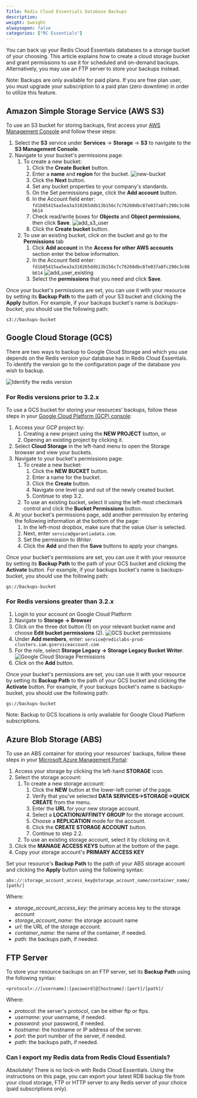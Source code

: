 ```yaml
---
Title: Redis Cloud Essentials Database Backups
description:
weight: $weight
alwaysopen: false
categories: ["RC Essentials"]
---
```

You can back up your Redis Cloud Essentials databases to a storage
bucket of your choosing. This article explains how to create a cloud
storage bucket and grant permissions to use it for scheduled and
on-demand backups. Alternatively, you may use an FTP server to store
your backups instead.

Note: Backups are only available for paid plans. If you are free plan
user, you must upgrade your subscription to a paid plan (zero downtime)
in order to utilize this feature.

## Amazon Simple Storage Service (AWS S3)

To use an S3 bucket for storing backups, first access your [AWS
Management Console](https://console.aws.amazon.com/) and follow these
steps:

1. Select the **S3** service under **Services** -> **Storage** ->
    **S3** to navigate to the **S3 Management Console**.
1. Navigate to your bucket's permissions page:
    1. To create a new bucket:
        1. Click the **Create Bucket** button.
        1. Enter a **name** and **region** for the bucket.
            ![new-bucket](/images/rcessentials/new-bucket.png?width=600&height=678)
        1. Click the **Next** button.
        1. Set any bucket properties to your company's standards.
        1. On the Set permissions page, click the **Add account**
            button.
        1. In the Account field enter:
            `fd1b05415aa5ea3a310265ddb13b156c7c76260dbc87e037a8fc290c3c86b614`
        1. Check read/write boxes for **Objects** and **Object permissions**,
            then click **Save**.
            ![add_s3_user](/images/rcessentials/add_s3_user.png?width=600&height=698)
        1. Click the **Create bucket** button.
    1. To use an existing bucket, click on the bucket and go to the
        **Permissions** tab
        1. Click **Add account** in the **Access for other AWS accounts**
            section enter the below information.
        1. In the Account field enter:
            `fd1b05415aa5ea3a310265ddb13b156c7c76260dbc87e037a8fc290c3c86b614`
            ![add_user_existing](/images/rcessentials/add_user_existing.png?width=700&height=175)
        1. Select the **permissions** that you need and click **Save**.

Once your bucket's permissions are set, you can use it with your
resource by setting its **Backup Path** to the path of your S3 bucket
and clicking the **Apply** button. For example, if your backups bucket's
name is *backups-bucket*, you should use the following path:

`s3://backups-bucket`

## Google Cloud Storage (GCS)

There are two ways to backup to Google Cloud Storage and which you use
depends on the Redis version your database has in Redis Cloud Essentials. To
identify the version go to the configuration page of the database you
wish to backup.

![Identify the redis
version](/images/rcessentials/backups-version1.png?width=800&height=448)

### For Redis versions prior to 3.2.x

To use a GCS bucket for storing your resources' backups, follow these
steps in your [Google Cloud Platform (GCP)
console](https://developers.google.com/console/):

1. Access your GCP project by:
    1. Creating a new project using the **NEW PROJECT** button, or
    1. Opening an existing project by clicking it.
1. Select **Cloud Storage** in the left-hand menu to open the Storage
    browser and view your buckets.
1. Navigate to your bucket's permissions page:
    1. To create a new bucket:
        1. Click the **NEW BUCKET** button.
        1. Enter a name for the bucket.
        1. Click the **Create** button.
        1. Navigate one level up and out of the newly created bucket.
        1. Continue to step 3.2.
    1. To use an existing bucket, select it using the left-most
        checkmark control and click the **Bucket Permissions** button.
1. At your bucket's permissions page, add another permission by
    entering the following information at the bottom of the page:
    1. In the left-most dropbox, make sure that the value *User* is
        selected.
    1. Next, enter `service@garantiadata.com`.
    1. Set the permission to *Writer*.
    1. Click the **Add** and then the **Save** buttons to apply your
        changes.

Once your bucket's permissions are set, you can use it with your
resource by setting its **Backup Path** to the path of your GCS bucket
and clicking the **Activate** button. For example, if your backups
bucket's name is backups-bucket, you should use the following path:

`gs://backups-bucket`

### For Redis versions greater than 3.2.x

1. Login to your account on Google Cloud Platform
1. Navigate to **Storage -\> Browser**
1. Click on the three dot button (1) on your relevant bucket name and
    choose **Edit bucket permissions** (2).
    ![GCS bucket
    permissions](/images/rcessentials/bucket-perm1.png?width=800&height=493)
1. Under **Add members**, enter:
    `service@redislabs-prod-clusters.iam.gserviceaccount.com`
1. For the role, select **Storage Legacy -\> Storage Legacy Bucket
    Writer**.
    ![Google Cloud Storage
    Permissions](/images/rcessentials/gcs-permissions.jpg?width=800&height=606)
1. Click on the **Add** button.

Once your bucket's permissions are set, you can use it with your
resource by setting its **Backup Path** to the path of your GCS bucket
and clicking the **Activate** button. For example, if your backups
bucket's name is backups-bucket, you should use the following path:

`gs://backups-bucket`

Note: Backup to GCS locations is only available for Google Cloud
Platform subscriptions.

## Azure Blob Storage (ABS)

To use an ABS container for storing your resources' backups, follow
these steps in your [Microsoft Azure Management
Portal](https://manage.windowsazure.com/):

1. Access your storage by clicking the left-hand **STORAGE** icon.
1. Select the storage account:
    1. To create a new storage account:
        1. Click the **NEW** button at the lower-left corner of the
            page.
        1. Verify that you've selected **DATA
            SERVICES->STORAGE->QUICK CREATE** from the menu.
        1. Enter the **URL** for your new storage account.
        1. Select a **LOCATION/AFFINITY GROUP** for the storage
            account.
        1. Choose a **REPLICATION** mode for the account.
        1. Click the **CREATE STORAGE ACCOUNT** button.
        1. Continue to step 2.2.
    1. To use an existing storage account, select it by clicking on it.
1. Click the **MANAGE ACCESS KEYS** button at the bottom of the page.
1. Copy your storage account's **PRIMARY ACCESS KEY**

Set your resource's **Backup Path** to the path of your ABS storage
account and clicking the **Apply** button using the following syntax:

`abs://:storage_account_access_key@storage_account_name/container_name/[path/]`

Where:

- *storage_account_access_key:* the primary access key to the
    storage account
- *storage_account_name:* the storage account name
- *url:* the URL of the storage account.
- *container_name:* the name of the container, if needed.
- *path*: the backups path, if needed.

## FTP Server

To store your resource backups on an FTP server, set its **Backup Path**
using the following syntax:

`<protocol>://[username]:[password]@[hostname]:[port]/[path]/`

Where:

- *protocol*: the server's protocol, can be either ftp or ftps.
- *username*: your username, if needed.
- *password*: your password, if needed.
- *hostname*: the hostname or IP address of the server.
- *port*: the port number of the server, if needed.
- *path*: the backups path, if needed.

### Can I export my Redis data from Redis Cloud Essentials?

Absolutely! There is no lock-in with Redis Cloud Essentials. Using the
instructions on this page, you can export your latest RDB backup file
from your cloud storage, FTP or HTTP server to any Redis server of your
choice (paid subscriptions only).
